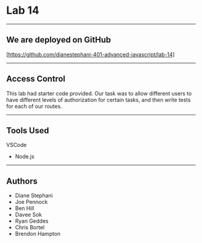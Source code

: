# Lab 14

---------------------------------

## We are deployed on GitHub

[https://github.com/dianestephani-401-advanced-javascript/lab-14]

---------------------------------

## Access Control

This lab had starter code provided. Our task was to allow different users to have different levels of authorization for certain tasks, and then write tests for each of our routes. 

---------------------------------

## Tools Used

VSCode

- Node.js

---------------------------------


## Authors

- Diane Stephani
- Joe Pennock
- Ben Hill
- Davee Sok
- Ryan Geddes
- Chris Bortel
- Brendon Hampton